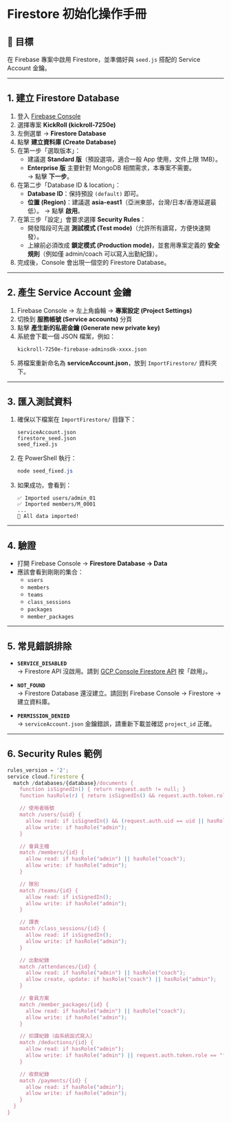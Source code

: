 # Firestore 初始化操作手冊

## 🎯 目標
在 Firebase 專案中啟用 Firestore，並準備好與 `seed.js` 搭配的 Service Account 金鑰。

---

## 1. 建立 Firestore Database
1. 登入 [Firebase Console](https://console.firebase.google.com/)  
2. 選擇專案 **KickRoll (kickroll-7250e)**  
3. 左側選單 → **Firestore Database**  
4. 點擊 **建立資料庫 (Create Database)**  
5. 在第一步「選取版本」：
   - 建議選 **Standard 版**（預設選項，適合一般 App 使用，文件上限 1MB）。
   - **Enterprise 版** 主要針對 MongoDB 相關需求，本專案不需要。  
   → 點擊 **下一步**。
6. 在第二步「Database ID & location」：
   - **Database ID**：保持預設 `(default)` 即可。
   - **位置 (Region)**：建議選 **asia-east1**（亞洲東部，台灣/日本/香港延遲最低）。
   → 點擊 **啟用**。
7. 在第三步「設定」會要求選擇 **Security Rules**：
   - 開發階段可先選 **測試模式 (Test mode)**（允許所有讀寫，方便快速開發）。
   - 上線前必須改成 **鎖定模式 (Production mode)**，並套用專案定義的 **安全規則**（例如僅 admin/coach 可以寫入出勤紀錄）。
8. 完成後，Console 會出現一個空的 Firestore Database。

---

## 2. 產生 Service Account 金鑰
1. Firebase Console → 左上角齒輪 → **專案設定 (Project Settings)**  
2. 切換到 **服務帳號 (Service accounts)** 分頁  
3. 點擊 **產生新的私密金鑰 (Generate new private key)**  
4. 系統會下載一個 JSON 檔案，例如：
   ```
   kickroll-7250e-firebase-adminsdk-xxxx.json
   ```
5. 將檔案重新命名為 **serviceAccount.json**，放到 `ImportFirestore/` 資料夾下。

---

## 3. 匯入測試資料
1. 確保以下檔案在 `ImportFirestore/` 目錄下：
   ```
   serviceAccount.json
   firestore_seed.json
   seed_fixed.js
   ```
2. 在 PowerShell 執行：
   ```powershell
   node seed_fixed.js
   ```
3. 如果成功，會看到：
   ```
   ✅ Imported users/admin_01
   ✅ Imported members/M_0001
   ...
   🎉 All data imported!
   ```

---

## 4. 驗證
- 打開 Firebase Console → **Firestore Database → Data**  
- 應該會看到剛剛的集合：
  - `users`
  - `members`
  - `teams`
  - `class_sessions`
  - `packages`
  - `member_packages`

---

## 5. 常見錯誤排除
- **`SERVICE_DISABLED`**  
  → Firestore API 沒啟用。請到 [GCP Console Firestore API](https://console.developers.google.com/apis/api/firestore.googleapis.com/) 按「啟用」。  

- **`NOT_FOUND`**  
  → Firestore Database 還沒建立。請回到 Firebase Console → Firestore → 建立資料庫。  

- **`PERMISSION_DENIED`**  
  → `serviceAccount.json` 金鑰錯誤，請重新下載並確認 `project_id` 正確。  

---

## 6. Security Rules 範例

```js
rules_version = '2';
service cloud.firestore {
  match /databases/{database}/documents {
    function isSignedIn() { return request.auth != null; }
    function hasRole(r) { return isSignedIn() && request.auth.token.role == r; }

    // 使用者帳號
    match /users/{uid} {
      allow read: if isSignedIn() && (request.auth.uid == uid || hasRole("admin"));
      allow write: if hasRole("admin");
    }

    // 會員主檔
    match /members/{id} {
      allow read: if hasRole("admin") || hasRole("coach");
      allow write: if hasRole("admin");
    }

    // 隊別
    match /teams/{id} {
      allow read: if isSignedIn();
      allow write: if hasRole("admin");
    }

    // 課表
    match /class_sessions/{id} {
      allow read: if isSignedIn();
      allow write: if hasRole("admin");
    }

    // 出勤紀錄
    match /attendances/{id} {
      allow read: if hasRole("admin") || hasRole("coach");
      allow create, update: if hasRole("coach") || hasRole("admin");
    }

    // 會員方案
    match /member_packages/{id} {
      allow read: if hasRole("admin") || hasRole("coach");
      allow write: if hasRole("admin");
    }

    // 扣課紀錄（由系統函式寫入）
    match /deductions/{id} {
      allow read: if hasRole("admin");
      allow write: if hasRole("admin") || request.auth.token.role == "function";
    }

    // 收款紀錄
    match /payments/{id} {
      allow read: if hasRole("admin");
      allow write: if hasRole("admin");
    }
  }
}
```
